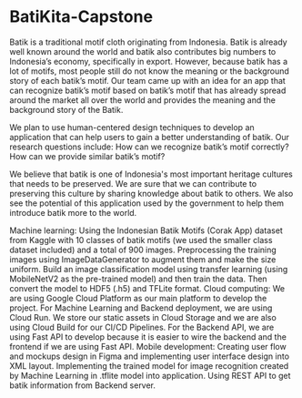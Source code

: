 # BatiKita-Capstone
Batik is a traditional motif cloth originating from Indonesia. Batik is already well known around the world and batik also contributes big numbers to Indonesia’s economy, specifically in export. However, because batik has a lot of motifs, most people still do not know the meaning or the background story of each batik’s motif. Our team came up with an idea for an app that can recognize batik’s motif based on batik’s motif that has already spread around the market all over the world and provides the meaning and the background story of the Batik.

We plan to use human-centered design techniques to develop an application that can help users to gain a better understanding of batik. Our research questions include: How can we recognize batik’s motif correctly? How can we provide similar batik’s motif? 

We believe that batik is one of Indonesia's most important heritage cultures that needs to be preserved. We are sure that we can contribute to preserving this culture by sharing knowledge about batik to others. We also see the potential of this application used by the government to help them introduce batik more to the world. 

Machine learning: Using the Indonesian Batik Motifs (Corak App) dataset from Kaggle with 10 classes of batik motifs (we used the smaller class dataset included) and a total of 900 images. Preprocessing the training images using ImageDataGenerator to augment them and make the size uniform. Build an image classification model using transfer learning (using MobileNetV2 as the pre-trained model) and then train the data. Then convert the model to HDF5 (.h5) and TFLite format.
Cloud computing: We are using Google Cloud Platform as our main platform to develop the project. For Machine Learning and Backend deployment, we are using Cloud Run. We store our static assets in Cloud Storage and we are also using Cloud Build for our CI/CD Pipelines. For the Backend API, we are using Fast API to develop because it is easier to wire the backend and the frontend if we are using Fast API.
Mobile development: 
Creating user flow and mockups design in Figma and implementing user interface design into XML layout. Implementing the trained model for image recognition created by Machine Learning in .tflite model into application. Using REST API to get batik information from Backend server.

